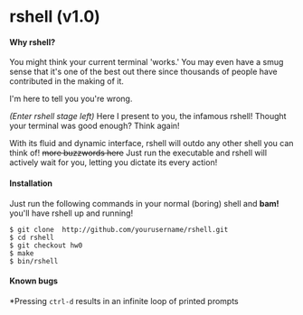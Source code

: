 # rshell (v1.0)
#### Why rshell?
You might think your current terminal 'works.' You may even have a smug sense that it's one of the best out there since thousands of people have contributed in the making of it.

I'm here to tell you you're wrong.

*(Enter rshell stage left)* Here I present to you, the infamous rshell! Thought your terminal was good enough? Think again!

With its fluid and dynamic interface, rshell will outdo any other shell you can think of! ~~more buzzwords here~~ Just run the executable and rshell will actively wait for you, letting you dictate its every action!

#### Installation
Just run the following commands in your normal (boring) shell and **bam!** you'll have rshell up and running!

    $ git clone  http://github.com/yourusername/rshell.git
    $ cd rshell
    $ git checkout hw0
    $ make
    $ bin/rshell

#### Known bugs

*Pressing `ctrl-d` results in an infinite loop of printed prompts